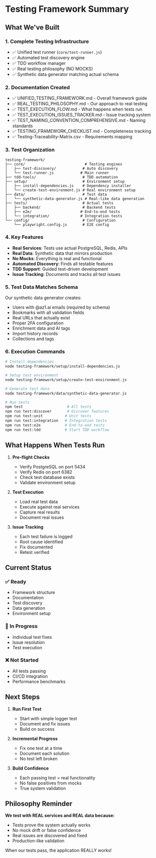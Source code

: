 # Testing Framework Summary

## What We've Built

### 1. **Complete Testing Infrastructure**
- ✅ Unified test runner (`core/test-runner.js`)
- ✅ Automated test discovery engine
- ✅ TDD workflow manager
- ✅ Real testing philosophy (NO MOCKS)
- ✅ Synthetic data generator matching actual schema

### 2. **Documentation Created**
- ✅ UNIFIED_TESTING_FRAMEWORK.md - Overall framework guide
- ✅ REAL_TESTING_PHILOSOPHY.md - Our approach to real testing
- ✅ TEST_EXECUTION_FLOW.md - What happens when tests run
- ✅ TEST_EXECUTION_ISSUES_TRACKER.md - Issue tracking system
- ✅ TEST_NAMING_CONVENTION_COMPREHENSIVE.md - Naming standards
- ✅ TESTING_FRAMEWORK_CHECKLIST.md - Completeness tracking
- ✅ Testing-Traceability-Matrix.csv - Requirements mapping

### 3. **Test Organization**
```
testing-framework/
├── core/                           # Testing engines
│   ├── test-discovery/            # Auto discovery
│   └── test-runner.js            # Main runner
├── tdd-tools/                     # TDD automation
├── setup/                         # Environment setup
│   ├── install-dependencies.js    # Dependency installer
│   └── create-test-environment.js # Real environment setup
├── data/                          # Test data
│   └── synthetic-data-generator.js # Real-like data generation
├── tests/                         # Actual tests
│   ├── backend/                   # Backend tests
│   ├── e2e/                      # End-to-end tests
│   └── integration/              # Integration tests
└── config/                        # Configuration
    └── playwright.config.js       # E2E config
```

### 4. **Key Features**
- **Real Services**: Tests use actual PostgreSQL, Redis, APIs
- **Real Data**: Synthetic data that mirrors production
- **No Mocks**: Everything is real and functional
- **Automated Discovery**: Finds all testable features
- **TDD Support**: Guided test-driven development
- **Issue Tracking**: Documents and tracks all test issues

### 5. **Test Data Matches Schema**
Our synthetic data generator creates:
- Users with @az1.ai emails (required by schema)
- Bookmarks with all validation fields
- Real URLs that actually exist
- Proper 2FA configuration
- Enrichment data and AI tags
- Import history records
- Collections and tags

### 6. **Execution Commands**
```bash
# Install dependencies
node testing-framework/setup/install-dependencies.js

# Setup test environment
node testing-framework/setup/create-test-environment.js

# Generate test data
node testing-framework/data/synthetic-data-generator.js

# Run tests
npm test                    # All tests
npm run test:discover       # Discover features
npm run test:unit          # Unit tests
npm run test:integration   # Integration tests
npm run test:e2e           # End-to-end tests
npm run test:tdd           # Start TDD workflow
```

## What Happens When Tests Run

1. **Pre-flight Checks**
   - Verify PostgreSQL on port 5434
   - Verify Redis on port 6382
   - Check test database exists
   - Validate environment setup

2. **Test Execution**
   - Load real test data
   - Execute against real services
   - Capture real results
   - Document real issues

3. **Issue Tracking**
   - Each test failure is logged
   - Root cause identified
   - Fix documented
   - Retest verified

## Current Status

### ✅ Ready
- Framework structure
- Documentation
- Test discovery
- Data generation
- Environment setup

### 🔄 In Progress
- Individual test fixes
- Issue resolution
- Test execution

### ❌ Not Started
- All tests passing
- CI/CD integration
- Performance benchmarks

## Next Steps

1. **Run First Test**
   - Start with simple logger test
   - Document and fix issues
   - Build on success

2. **Incremental Progress**
   - Fix one test at a time
   - Document each solution
   - No test left broken

3. **Build Confidence**
   - Each passing test = real functionality
   - No false positives from mocks
   - True system validation

## Philosophy Reminder

**We test with REAL services and REAL data because:**
- Tests prove the system actually works
- No mock drift or false confidence
- Real issues are discovered and fixed
- Production-like validation

When our tests pass, the application REALLY works!